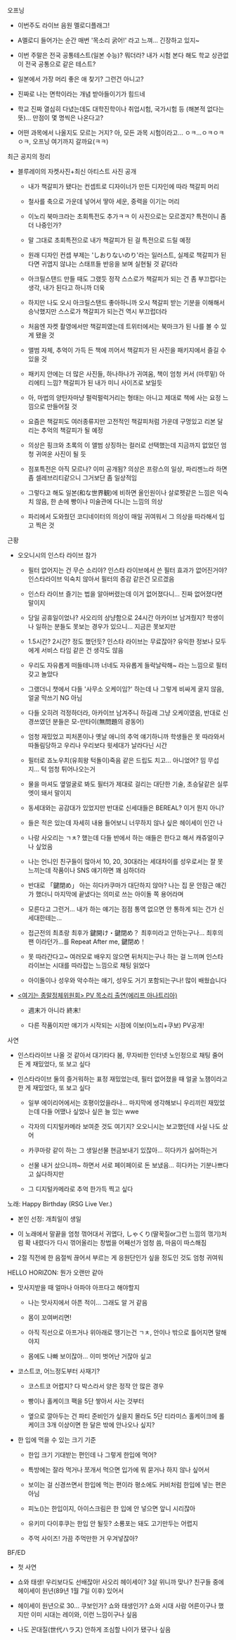 오프닝



- 이번주도 라이브 음원 멜로디플래그!

- A멜로디 들어가는 순간 매번 '목소리 굵어!' 라고 느껴... 긴장하고 있지~

- 이번 주말은 전국 공통테스트(일본 수능)? 뭐더라? 내가 시험 본다 해도 학교 상관없이 전국 공통으로 같은 테스트?

- 일본에서 가장 머리 좋은 애 찾기? 그런건 아니고?

- 진짜로 나는 면학이라는 개념 받아들이기가 힘드네

- 학교 진짜 열심히 다녔는데도 대학진학이나 취업시험, 국가시험 등 (해본적 없다는 뜻)... 만점이 몇 명씩은 나온다고?

- 어떤 과목에서 나올지도 모르는 거지? 아, 모든 과목 시험이라고... ㅇㅋ...ㅇㅋㅇㅋㅇㅋ, 오프닝 여기까지 갈까요(ㅋㅋ)



최근 공지의 정리

- 블루레이의 자켓사진+최신 아티스트 사진 공개

  - 내가 책갈피가 됐다는 컨셉트로 디자이너가 만든 디자인에 따라 책갈피 머리

  - 철사를 축으로 가운데 넣어서 땋아 세운, 중력을 이기는 머리

  - 이노리 북마크라는 초회특전도 추가ㅋㅋ 이 사진으로는 모르겠지? 특전이니 좀 더 나중인가?

  - 말 그대로 초회특전으로 내가 책갈피가 된 걸 특전으로 드릴 예정

  - 원래 디자인 컨셉 부제는 'しおりないのり'라는 일러스트, 실제로 책갈피가 된다면 귀엽지 않냐는 스태프들 반응을 보며 실현될 것 같더라

  - 아크릴스탠드 만들 때도 그랬듯 정작 스스로가 책갈피가 되는 건 좀 부끄럽다는 생각, 내가 된다고 하니까 더욱

  - 하지만 나도 오시 아크릴스탠드 좋아하니까 오시 책갈피 받는 기분을 이해해서 승낙했지만 스스로가 책갈피가 되는건 역시 부끄럽더라

  - 처음엔 자켓 촬영에서만 책갈피였는데 트위터에서는 북마크가 된 나를 볼 수 있게 됐을 것

  - 앨범 자체, 추억이 가득 든 책에 끼어서 책갈피가 된 사진을 패키지에서 즐길 수 있을 것

  - 패키지 안에는 더 많은 사진들, 하나하나가 귀여움, 책이 엄청 커서 (마루밑) 아리에티 느낌? 책갈피가 된 내가 미니 사이즈로 보일듯

  - 아, 마법의 양탄자마냥 펄럭펄럭거리는 형태는 아니고 제대로 책에 사는 요정 느낌으로 만들어질 것

  - 요즘은 책갈피도 여러종류지만 고전적인 책갈피처럼 가운데 구멍있고 리본 달리는 추억의 책갈피가 될 예정

  - 의상은 핑크와 초록의 이 앨범 상징하는 컬러로 선택했는데 지금까지 없었던 엄청 귀여운 사진이 될 듯

  - 점포특전은 아직 모르나? 이미 공개됨? 의상은 프랑스의 일상, 파리젠느라 하면 좀 셀레브리티같으니 그거보단 좀 일상적임

  - 그렇다고 해도 일본(和な世界観)에 비하면 올인원이나 살로펫같은 느낌은 익숙치 않음, 한 손에 빵이나 미술관에 다니는 느낌의 의상

  - 파리에서 도와줬던 코디네이터의 의상이 매일 귀여워서 그 의상을 따라해서 입고 찍은 것



근황

- 오오니시의 인스타 라이브 참가

  - 필터 없어지는 건 무슨 소리야? 인스타 라이브에서 쓴 필터 효과가 없어진거야? 인스타라이브 익숙치 않아서 필터의 증감 같은건 모르겠음

  - 인스타 라이브 즐기는 법을 알아버렸는데 이거 없어졌다니... 진짜 없어졌다면 말이지

  - 당일 공휴일이었나? 사오리의 상냥함으로 24시간 아카이브 남겨줬지? 학생이나 일하는 분들도 못보는 경우가 있으니... 지금은 못보지만

  - 1.5시간? 2시간? 정도 했던듯? 인스타 라이브는 무료잖아? 유익한 정보나 모두에게 서비스 타임 같은 건 생각도 않음

  - 우리도 자유롭게 떠들테니까 너네도 자유롭게 들락날락해~ 라는 느낌으로 필터갖고 놀았다

  - 그랬더니 챗에서 다들 '사무소 오케이임?' 하는데 나 그렇게 비싸게 굴지 않음, 얼굴 막쓰기 NG 아님

  - 다들 오히려 걱정하더라, 아카이브 남겨주니 하길래 그냥 오케이였음, 반대로 신경쓰였던 분들은 모-만타이(無問題의 광동어)

  - 엄청 재밌었고 피처폰이나 옛날 애니의 추억 얘기하니까 학생들은 못 따라와서 따돌림당하고 우리나 우리보다 윗세대가 날라다닌 시간

  - 필터로 죠노우치(유희왕 턱돌이)죽음 같은 드립도 치고... 아니었어? 밈 무섭지... 턱 엄청 튀어나오는거

  - 물을 마셔도 옆얼굴로 봐도 필터가 제대로 걸리는 대단한 기술, 초승달같은 실루엣이 돼서 말이지

  - 동세대와는 공감대가 있었지만 반대로 신세대들은 BEREAL? 이거 뭔지 아니?

  - 들은 적은 있는데 자세히 내용 들어보니 너무하지 않나 싶은 헤이세이 인간 나

  - 나랑 사오리는 ㄱㅊ? 했는데 다들 반에서 하는 애들은 한다고 해서 캐쥬얼이구나 싶었음

  - 나는 언니인 친구들이 많아서 10, 20, 30대라는 세대차이를 성우로서는 잘 못 느끼는데 작품이나 SNS 얘기하면 꽤 심하더라

  - 반대로 「鍵閉め」 아는 히다카쿠마가 대단하지 않아? 나는 집 문 안잠근 얘긴가 했더니 마지막에 끝냈다는 의미로 쓰는 아이돌 쪽 용어라며

  - 모른다고 그런거... 내가 하는 얘기는 점점 통역 없으면 안 통하게 되는 건가 신세대한테는...

  - 접근전의 최초랑 최후가 鍵開け・鍵閉め？ 최후미라고 안하는구나... 최후의 팬 이라던가...를 Repeat After me, 鍵閉め！

  - 못 따라간다고~ 여러모로 배우지 않으면 뒤처지는구나 하는 걸 느끼며 인스타라이브는 시대를 따라잡는 느낌으로 채팅 읽었다

  - 아이돌이나 성우와 악수하는 얘기, 성우도 거기 포함되는구나! 많이 배웠습니다

- [<여기는 종말정체위원회> PV 목소리 출연(에리프 아나트리아)](https://youtu.be/HGIahzBmMMk)

  - 週末가 아니라 終末!

  - 다른 작품이지만 얘기가 시작되는 시점에 이보(이노리+쿠보) PV공개!



사연

- 인스타라이브 나올 것 같아서 대기타다 봄, 무자비한 인터넷 노인정으로 채팅 줄어든 게 재밌었다, 또 보고 싶다

- 인스타라이브 둘의 즐거워하는 표정 재밌었는데, 필터 없어졌을 때 얼굴 노잼이라고 한 게 재밌었다, 또 보고 싶다

  - 일부 에이리어에서는 호평이었을라나... 마지막에 생각해보니 우리끼린 재밌었는데 다들 어땠나 싶었나 싶은 늘 있는 wwe

  - 각자의 디지털카메라 보여준 것도 여기지? 오오니시는 보고했던데 사실 나도 샀어

  - 카쿠마랑 같이 하는 그 생일선물 현금보내기 있잖아... 히다카가 싫어하는거

  - 선물 내거 샀으니까~ 하면서 서로 페이페이로 돈 보냈음... 히다카는 기분나쁘다고 싫다하지만

  - 그 디지털카메라로 추억 한가득 찍고 싶다



노래: Happy Birthday (RSG Live Ver.)

- 본인 선정: 개최일이 생일

- 이 노래에서 말끝을 엄청 꺾어대서 귀엽다, しゃくり(딸꾹질or그런 느낌의 꺾기)처럼 확 내렸다가 다시 꺾어올리는 창법을 어째선가 엄청 씀, 마음이 따스해짐

- 2절 직전에 한 음절씩 끊어서 부르는 게 응원단인가 싶을 정도인 것도 엄청 귀여워



HELLO HORIZON: 뭔가 오랜만 같아

- 맛사지받을 때 얼마나 아파야 아프다고 해야할지

  - 나는 맛사지에서 아픈 적이... 그래도 알 거 같음

  - 몸이 꼬여버리면!

  - 아직 직선으로 아프거나 위아래로 땡기는건 ㄱㅊ, 안이나 밖으로 틀어지면 말해야지

  - 몸에도 나빠 보이잖아... 이미 벗어난 거잖아 싶고

- 코스트코, 어느정도부터 사재기?

  - 코스트코 어렵지? 다 박스라서 양은 정작 안 많은 경우

  - 빵이나 홀케이크 팩을 5단 쌓아서 사는 것부터

  - 옆으로 깔아두는 건 파티 준비인가 싶을지 몰라도 5단 티라미스 홀케이크에 롤케이크 3개 이상이면 한 달은 밖에 안나오나 싶지?

- 한 입에 먹을 수 있는 크기 기준

  - 한입 크기 기대받는 편인데 나 그렇게 한입에 먹어?

  - 특방에는 잘라 먹거나 쪼개서 먹으면 입가에 뭐 묻거나 하지 않나 싶어서

  - 보이는 걸 신경쓰면서 한입에 먹는 편이라 평소에도 커비처럼 한입에 넣는 편은 아님

  - 피노()는 한입이지, 아이스크림은 한 입에 안 넣으면 앞니 시리잖아

  - 유키미 다이후쿠는 한입 안 될듯? 소룡포는 돼도 고기만두는 어렵지

  - 주먹 사이즈! 가끔 주먹만한 거 우겨넣잖아?



BF/ED

- 첫 사연

- 쇼와 태생! 우리보다도 선배잖아! 사오리 헤이세이? 3살 위니까 맞나? 친구들 중에 헤이세이 원년(89년 1월 7일 이후) 있어서

- 헤이세이 원년으로 30... 쿠보인가? 쇼와 태생인가? 쇼와 시대 사람 어른이구나 했지만 이미 시대는 레이와, 이런 느낌이구나 싶음

- 나도 꼰대질(世代ハラス) 안하게 조심할 나이가 됐구나 싶음